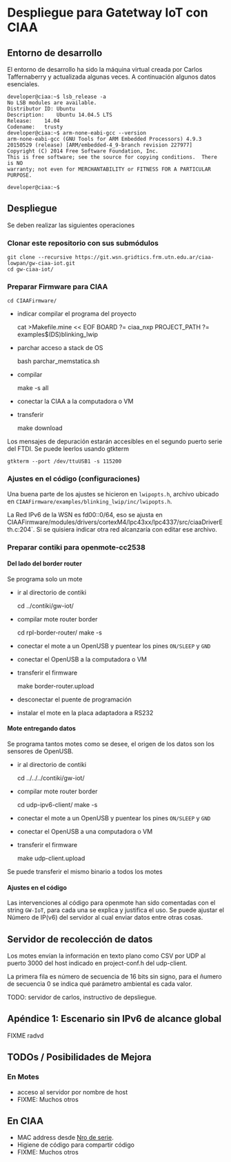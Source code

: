 # Despliegue para Gatetway IoT con CIAA

## Entorno de desarrollo

El entorno de desarrollo ha sido la máquina virtual creada por Carlos
Taffernaberry y actualizada algunas veces. A continuación algunos datos
esenciales.

	developer@ciaa:~$ lsb_release -a
	No LSB modules are available.
	Distributor ID:	Ubuntu
	Description:	Ubuntu 14.04.5 LTS
	Release:	14.04
	Codename:	trusty
	developer@ciaa:~$ arm-none-eabi-gcc --version
	arm-none-eabi-gcc (GNU Tools for ARM Embedded Processors) 4.9.3 20150529 (release) [ARM/embedded-4_9-branch revision 227977]
	Copyright (C) 2014 Free Software Foundation, Inc.
	This is free software; see the source for copying conditions.  There is NO
	warranty; not even for MERCHANTABILITY or FITNESS FOR A PARTICULAR PURPOSE.

	developer@ciaa:~$

## Despliegue

Se deben realizar las siguientes operaciones

### Clonar este repositorio con sus submódulos

	git clone --recursive https://git.wsn.gridtics.frm.utn.edu.ar/ciaa-lowpan/gw-ciaa-iot.git
	cd gw-ciaa-iot/

### Preparar Firmware para CIAA

	cd CIAAFirmware/

* indicar compilar el programa del proyecto

	cat >Makefile.mine << EOF
	BOARD          ?= ciaa_nxp
	PROJECT_PATH ?= examples$(DS)blinking_lwip

* parchar acceso a stack de OS

	bash parchar_memstatica.sh

* compilar

	make -s all

* conectar la CIAA a la computadora o VM
* transferir

	make download

Los mensajes de depuración estarán accesibles en el segundo puerto serie del
FTDI. Se puede leerlos usando gtkterm

	gtkterm --port /dev/ttuUSB1 -s 115200

### Ajustes en el código (configuraciones)

Una buena parte de los ajustes se hicieron en `lwipopts.h`, archivo ubicado
en `CIAAFirmware/examples/blinking_lwip/inc/lwipopts.h`.

La Red IPv6 de la WSN es fd00::0/64, eso se ajusta en CIAAFirmware/modules/drivers/cortexM4/lpc43xx/lpc4337/src/ciaaDriverEth.c:204`. Si se quisiera indicar otra red alcanzaría con editar ese archivo.

### Preparar contiki para openmote-cc2538

#### Del lado del border router

Se programa solo un mote

* ir al directorio de contiki

	cd ../contiki/gw-iot/

* compilar mote router border

	cd rpl-border-router/
	make -s

* conectar el mote a un OpenUSB y puentear los pines `ON/SLEEP` y `GND`
* conectar el OpenUSB a la computadora o VM
* transferir el firmware

	make border-router.upload

* desconectar el puente de programación
* instalar el mote en la placa adaptadora a RS232

#### Mote entregando datos

Se programa tantos motes como se desee, el origen de los datos son los sensores
de OpenUSB.

* ir al directorio de contiki

	cd ../../../contiki/gw-iot/

* compilar mote router border

	cd udp-ipv6-client/
	make -s

* conectar el mote a un OpenUSB y puentear los pines `ON/SLEEP` y `GND`
* conectar el OpenUSB a una computadora o VM
* transferir el firmware

	make udp-client.upload

Se puede transferir el mismo binario a todos los motes

#### Ajustes en el código

Las intervenciones al código para openmote han sido comentadas con el string
`GW-IoT`, para cada una se explica y justifica el uso.
Se puede ajustar el Número de IP(v6) del servidor al cual enviar datos entre otras cosas.

## Servidor de recolección de datos

Los motes envían la información en texto plano como CSV por UDP al puerto 3000
del host indicado en project-conf.h del udp-client.

La primera fila es número de secuencia de 16 bits sin signo, para el ñumero de secuencia 0 se indica qué parámetro ambiental es cada valor.

TODO: servidor de carlos, instructivo de depsliegue.

## Apéndice 1: Escenario sin IPv6 de alcance global

FIXME radvd

## TODOs / Posibilidades de Mejora

### En Motes

* acceso al servidor por nombre de host
* FIXME: Muchos otros

## En CIAA

* MAC address desde [Nro de serie](https://www.lpcware.com/content/forum/read-serial-number).
* Higiene de código para compartir código
* FIXME: Muchos otros
